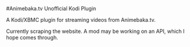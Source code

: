 #Animebaka.tv Unofficial Kodi Plugin

A Kodi/XBMC plugin for streaming videos from Animebaka.tv.

Currently scraping the website. A mod may be working on an API, which I hope comes through.
